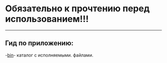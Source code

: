 # Обязательно к прочтению перед использованием!!!
__________________
## Гид по приложению:  
-[bin]- каталог с исполняемыми. файлами.  

[bin]:https://github.com/Kiri28/moex_task/tree/master/moex/bin
